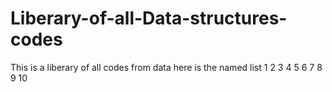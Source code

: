 # Liberary-of-all-Data-structures-codes
This is a liberary of all codes from data here is the named list
1
2
3
4
5
6
7
8
9
10
